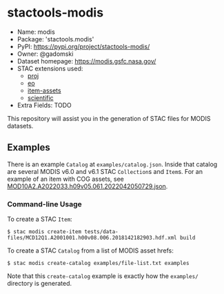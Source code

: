 # stactools-modis

- Name: modis
- Package: 'stactools.modis'
- PyPI: https://pypi.org/project/stactools-modis/
- Owner: @gadomski 
- Dataset homepage: https://modis.gsfc.nasa.gov/
- STAC extensions used:
  - [proj](https://github.com/stac-extensions/projection)
  - [eo](https://github.com/stac-extensions/eo)
  - [item-assets](https://github.com/stac-extensions/item-assets)
  - [scientific](https://github.com/stac-extensions/scientific)
- Extra Fields: TODO

This repository will assist you in the generation of STAC files for MODIS datasets. 

## Examples

There is an example `Catalog` at `examples/catalog.json`.
Inside that catalog are several MODIS v6.0 and v6.1 STAC `Collection`s and `Item`s.
For an example of an item with COG assets, see [MOD10A2.A2022033.h09v05.061.2022042050729.json](examples/modis-061/modis-MOD10A2-061/MOD10A2.A2022033.h09v05.061.2022042050729/MOD10A2.A2022033.h09v05.061.2022042050729.json).

### Command-line Usage

To create a STAC `Item`:

```shell
$ stac modis create-item tests/data-files/MCD12Q1.A2001001.h00v08.006.2018142182903.hdf.xml build
```

To create a STAC `Catalog` from a list of MODIS asset hrefs:

```shell
$ stac modis create-catalog examples/file-list.txt examples
```

Note that this `create-catalog` example is exactly how the `examples/` directory is generated.
